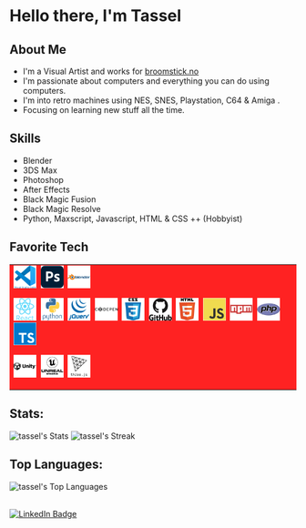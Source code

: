 <div id="header" align="left">
  <h1>Hello there, I'm Tassel</h1>
</div>

<div id="bio">
  <h2>About Me</h2>
  <ul>
    <li>I'm a Visual Artist and works for <a href="https://www.broomstick.no/" target="_blank">broomstick.no</a></li>
    <li>I'm passionate about computers and everything you can do using computers.</li>
    <li>I'm into retro machines using NES, SNES, Playstation, C64 & Amiga .</li>
    <li>Focusing on learning new stuff all the time.</li>
  </ul>
</div>

<div id="skills">
  <h2>Skills</h2>
  <ul>
    <li>Blender</li>
    <li>3DS Max</li>
    <li>Photoshop</li>
    <li>After Effects</li>
    <li>Black Magic Fusion</li>
    <li>Black Magic Resolve</li>
    <li>Python, Maxscript, Javascript, HTML & CSS ++ (Hobbyist)</li>
  </ul>
</div>

## Favorite Tech
<table style="background-color: #FF2222;"><td>
  <img src="https://github.com/devicons/devicon/blob/master/icons/vscode/vscode-original-wordmark.svg" title="VSCode" alt="VSCoder" width="40" height="40"/>&nbsp;
  <img src="https://github.com/devicons/devicon/blob/master/icons/photoshop/photoshop-plain.svg" title="Photoshop" alt="Ps" width="40" height="40"/>&nbsp;
  <img src="https://github.com/devicons/devicon/blob/master/icons/blender/blender-original-wordmark.svg" title="Blender" alt="Blender" width="40" height="40"/>&nbsp;

  <img src="https://github.com/devicons/devicon/blob/master/icons/react/react-original-wordmark.svg" title="React" alt="React" width="40" height="40"/>&nbsp;
  <img src="https://github.com/devicons/devicon/blob/master/icons/python/python-original-wordmark.svg" title="Python" alt="Py" width="40" height="40"/>&nbsp;
  <img src="https://github.com/devicons/devicon/blob/master/icons/jquery/jquery-plain-wordmark.svg" title="JQuery" alt="JQuery" width="40" height="40"/>&nbsp;
  <img src="https://github.com/devicons/devicon/blob/master/icons/codepen/codepen-original-wordmark.svg" title="Codepen" alt="Codepen" width="40" height="40"/>&nbsp;
  <img src="https://github.com/devicons/devicon/blob/master/icons/css3/css3-original-wordmark.svg" title="CSS3" alt="CSS3" width="40" height="40"/>&nbsp;
  <img src="https://github.com/devicons/devicon/blob/master/icons/github/github-original-wordmark.svg" title="Github" alt="Github" width="40" height="40"/>&nbsp;
  <img src="https://github.com/devicons/devicon/blob/master/icons/html5/html5-original-wordmark.svg" title="html5" alt="html5" width="40" height="40"/>&nbsp;
  <img src="https://github.com/devicons/devicon/blob/master/icons/javascript/javascript-original.svg" title="Javascript" alt="Js" width="40" height="40"/>&nbsp;
  <img src="https://github.com/devicons/devicon/blob/master/icons/npm/npm-original-wordmark.svg" title="NPM" alt="NPM" width="40" height="40"/>&nbsp;
  <img src="https://github.com/devicons/devicon/blob/master/icons/php/php-original.svg" title="PHP" alt="PHP" width="40" height="40"/>&nbsp;
  <img src="https://github.com/devicons/devicon/blob/master/icons/typescript/typescript-original.svg" title="Typescript" alt="Typescript" width="40" height="40"/>&nbsp;

  <img src="https://github.com/devicons/devicon/blob/master/icons/unity/unity-original-wordmark.svg" title="Unity" alt="Unity" width="40" height="40"/>&nbsp;
  <img src="https://github.com/devicons/devicon/blob/master/icons/unrealengine/unrealengine-original-wordmark.svg" title="Unreal" alt="Unreal" width="40" height="40"/>&nbsp;
  <img src="https://github.com/devicons/devicon/blob/master/icons/threejs/threejs-original-wordmark.svg" title="ThreeJS" alt="ThreeJS" width="40" height="40"/>&nbsp;
</td></table>


<h2>Stats:</h2>

![tassel's Stats](https://github-readme-stats.vercel.app/api?username=tassel&theme=nord&show_icons=true&hide_border=true&count_private=true)
![tassel's Streak](https://github-readme-streak-stats.herokuapp.com/?user=tassel&theme=nord&hide_border=true)

<h2>Top Languages:</h2>

![tassel's Top Languages](https://github-readme-stats.vercel.app/api/top-langs/?username=tassel&theme=nord&show_icons=true&hide_border=true&layout=compact)

<br>

<div id="badges">
  <a href="[[link to your LinkedIn profile]](https://www.linkedin.com/in/raymondingebretsen/)">
    <img src="https://img.shields.io/badge/LinkedIn-blue?style=for-the-badge&logo=linkedin&logoColor=white" alt="LinkedIn Badge"/>
  </a>
</div>
